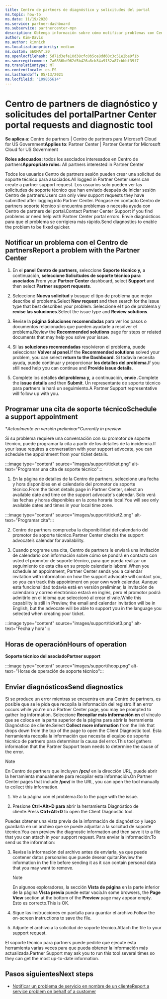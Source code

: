 ```yaml
---
title: Centro de partners de diagnóstico y solicitudes del portal
ms.topic: how-to
ms.date: 11/19/2020
ms.service: partner-dashboard
ms.subservice: partnercenter-mpn
description: Obtenga información sobre cómo notificar problemas con Centro de partners y cómo recopilar información de diagnóstico para el equipo de soporte técnico para partners.
author: Kim-Davis
ms.author: kimnich
ms.localizationpriority: medium
ms.custom: SEOMAY.20
ms.openlocfilehash: 5d71d3efe10d38cfc0b5ce8dd60c3c51e2be9f1b
ms.sourcegitcommit: 7a6836bd962d5b426a8cb34a9132a87cbbbf39f7
ms.translationtype: MT
ms.contentlocale: es-ES
ms.lasthandoff: 05/13/2021
ms.locfileid: "109855614"
---
```

# <a name="partner-center-portal-requests-and-diagnostic-tool"></a><span data-ttu-id="5507d-103">Centro de partners de diagnóstico y solicitudes del portal</span><span class="sxs-lookup"><span data-stu-id="5507d-103">Partner Center portal requests and diagnostic tool</span></span>

<span data-ttu-id="5507d-104">**Se aplica a**: Centro de partners | Centro de partners para Microsoft Cloud for US Government</span><span class="sxs-lookup"><span data-stu-id="5507d-104">**Applies to**: Partner Center | Partner Center for Microsoft Cloud for US Government</span></span>

<span data-ttu-id="5507d-105">**Roles adecuados:** todos los asociados interesados en Centro de partners</span><span class="sxs-lookup"><span data-stu-id="5507d-105">**Appropriate roles**: All partners interested in Partner Center</span></span>

<span data-ttu-id="5507d-106">Todos los usuarios Centro de partners sesión pueden crear una solicitud de soporte técnico para asociados.</span><span class="sxs-lookup"><span data-stu-id="5507d-106">All logged in Partner Center users can create a partner support request.</span></span> <span data-ttu-id="5507d-107">Los usuarios solo pueden ver las solicitudes de soporte técnico que han enviado después de iniciar sesión Centro de partners.</span><span class="sxs-lookup"><span data-stu-id="5507d-107">Users can only view support requests they have submitted after logging into Partner Center.</span></span>
<span data-ttu-id="5507d-108">Póngase en contacto Centro de partners soporte técnico si encuentra problemas o necesita ayuda con Centro de partners del portal.</span><span class="sxs-lookup"><span data-stu-id="5507d-108">Contact Partner Center Support if you find problems or need help with Partner Center portal errors.</span></span> <span data-ttu-id="5507d-109">Envíe diagnósticos para que el problema se corrigiera más rápido.</span><span class="sxs-lookup"><span data-stu-id="5507d-109">Send diagnostics to enable the problem to be fixed quicker.</span></span>

## <a name="report-a-problem-with-the-partner-center"></a><span data-ttu-id="5507d-110">Notificar un problema con el Centro de partners</span><span class="sxs-lookup"><span data-stu-id="5507d-110">Report a problem with the Partner Center</span></span>

1. <span data-ttu-id="5507d-111">En el **panel Centro de partners,** seleccione **Soporte técnico y,** a continuación, **seleccione Solicitudes de soporte técnico para asociados.**</span><span class="sxs-lookup"><span data-stu-id="5507d-111">From your **Partner Center** dashboard, select **Support** and then select **Partner support requests**.</span></span>

2. <span data-ttu-id="5507d-112">Seleccione **Nueva solicitud** y busque el tipo de problema que mejor describe el problema.</span><span class="sxs-lookup"><span data-stu-id="5507d-112">Select **New request** and then search for the issue type that best describes your problem.</span></span> <span data-ttu-id="5507d-113">Seleccione el tipo de problema y **revise las soluciones**.</span><span class="sxs-lookup"><span data-stu-id="5507d-113">Select the issue type and **Review solutions**.</span></span>

3. <span data-ttu-id="5507d-114">Revise la **página Soluciones recomendadas** para ver los pasos o documentos relacionados que pueden ayudarle a resolver el problema.</span><span class="sxs-lookup"><span data-stu-id="5507d-114">Review the **Recommended solutions** page for steps or related documents that may help you solve your issue.</span></span>

4. <span data-ttu-id="5507d-115">Si las **soluciones recomendadas** resolvieron el problema, puede seleccionar **Volver al panel**.</span><span class="sxs-lookup"><span data-stu-id="5507d-115">If the **Recommended solutions** solved your problem, you can select **return to the Dashboard**.</span></span> <span data-ttu-id="5507d-116">Si todavía necesita ayuda, puede continuar y proporcionar **los detalles del problema.**</span><span class="sxs-lookup"><span data-stu-id="5507d-116">If you still need help you can continue and **Provide issue details**.</span></span>

5. <span data-ttu-id="5507d-117">Complete los detalles **del problema y,** a continuación, **envíe .**</span><span class="sxs-lookup"><span data-stu-id="5507d-117">Complete the **issue details** and then **Submit**.</span></span> <span data-ttu-id="5507d-118">Un representante de soporte técnico para partners le hará un seguimiento.</span><span class="sxs-lookup"><span data-stu-id="5507d-118">A Partner Support representative will follow up with you.</span></span>

## <a name="schedule-a-support-appointment"></a><span data-ttu-id="5507d-119">Programar una cita de soporte técnico</span><span class="sxs-lookup"><span data-stu-id="5507d-119">Schedule a support appointment</span></span> 

<span data-ttu-id="5507d-120">\**Actualmente en versión preliminar*</span><span class="sxs-lookup"><span data-stu-id="5507d-120">\**Currently in preview*</span></span>

<span data-ttu-id="5507d-121">Si su problema requiere una conversación con su promotor de soporte técnico, puede programar la cita a partir de los detalles de la incidencia.</span><span class="sxs-lookup"><span data-stu-id="5507d-121">If your issue requires a conversation with your support advocate, you can schedule the appointment from your ticket details.</span></span>

:::image type="content" source="images/support/ticket.png" alt-text="Programar una cita de soporte técnico":::

1.  <span data-ttu-id="5507d-123">En la página de detalles de la Centro de partners, seleccione una fecha y hora disponibles en el calendario del promotor de soporte técnico.</span><span class="sxs-lookup"><span data-stu-id="5507d-123">From the ticket details page in Partner Center, select an available date and time on the support advocate's calendar.</span></span> <span data-ttu-id="5507d-124">Solo verá las fechas y horas disponibles en la zona horaria local.</span><span class="sxs-lookup"><span data-stu-id="5507d-124">You will see only available dates and times in your local time zone.</span></span>

:::image type="content" source="images/support/ticket2.png" alt-text="Programar cita":::

2. <span data-ttu-id="5507d-126">Centro de partners comprueba la disponibilidad del calendario del promotor de soporte técnico.</span><span class="sxs-lookup"><span data-stu-id="5507d-126">Partner Center checks the support advocate’s  calendar for availability.</span></span>

1. <span data-ttu-id="5507d-127">Cuando programe una cita, Centro de partners le enviará una invitación de calendario con información sobre cómo se pondrá en contacto con usted el promotor de soporte técnico, para que pueda realizar un seguimiento de esta cita en su propio calendario laboral.</span><span class="sxs-lookup"><span data-stu-id="5507d-127">When you schedule an appointment, Partner Center sends you a calendar invitation with information on how the support advocate will contact you, so you can track this appointment on your own work calendar.</span></span>  <span data-ttu-id="5507d-128">Aunque esta funcionalidad todavía está en versión preliminar, la invitación de calendario y correo electrónico estará en inglés, pero el promotor podrá admitirlo en el idioma que seleccionó al crear el vale.</span><span class="sxs-lookup"><span data-stu-id="5507d-128">While this capability is still in Preview, the email and calendar invitation will be in English, but the advocate will be able to support you in the language you selected when creating your ticket.</span></span>

:::image type="content" source="images/support/ticket3.png" alt-text="Fecha y hora":::

## <a name="hours-of-operation"></a><span data-ttu-id="5507d-130">Horas de operación</span><span class="sxs-lookup"><span data-stu-id="5507d-130">Hours of operation</span></span>

<span data-ttu-id="5507d-131">**Soporte técnico del asociado**</span><span class="sxs-lookup"><span data-stu-id="5507d-131">**Partner support**</span></span>

:::image type="content" source="images/support/hoop.png" alt-text="Horas de operación de soporte técnico":::

## <a name="send-diagnostics"></a><span data-ttu-id="5507d-133">Enviar diagnósticos</span><span class="sxs-lookup"><span data-stu-id="5507d-133">Send diagnostics</span></span>

<span data-ttu-id="5507d-134">Si se produce un error mientras se encuentra en una Centro de partners, es posible que se le pida que recopila la información del registro.</span><span class="sxs-lookup"><span data-stu-id="5507d-134">If an error occurs while you're on a Partner Center page, you may be prompted to gather log information.</span></span> <span data-ttu-id="5507d-135">Seleccione **Recopilar más información en** el vínculo que se coloca en la parte superior de la página para abrir la herramienta Diagnóstico de cliente.</span><span class="sxs-lookup"><span data-stu-id="5507d-135">Select **Collect more information** from the link that drops down from the top of the page to open the Client Diagnostic tool.</span></span> <span data-ttu-id="5507d-136">Esta herramienta recopila la información que necesita el equipo de soporte técnico de partners para determinar la causa del error.</span><span class="sxs-lookup"><span data-stu-id="5507d-136">This tool gathers information that the Partner Support team needs to determine the cause of the error.</span></span> 

>[!NOTE]
><span data-ttu-id="5507d-137">En Centro de partners que incluyen **/pcv/** en la dirección URL, puede abrir la herramienta manualmente para recopilar esta información.</span><span class="sxs-lookup"><span data-stu-id="5507d-137">On Partner Center pages that include **/pcv/** in the URL, you can open the tool manually to collect this information.</span></span>

1. <span data-ttu-id="5507d-138">Ve a la página con el problema.</span><span class="sxs-lookup"><span data-stu-id="5507d-138">Go to the page with the issue.</span></span>

2. <span data-ttu-id="5507d-139">Presione **Ctrl+Alt+D para** abrir la herramienta Diagnóstico de cliente.</span><span class="sxs-lookup"><span data-stu-id="5507d-139">Press **Ctrl+Alt+D** to open the Client Diagnostic tool.</span></span>

<span data-ttu-id="5507d-140">Puedes obtener una vista previa de la información de diagnóstico y luego guardarla en un archivo que se puede adjuntar a la solicitud de soporte técnico.</span><span class="sxs-lookup"><span data-stu-id="5507d-140">You can preview the diagnostic information and then save it to a file that you can attach in your support request.</span></span> <span data-ttu-id="5507d-141">Para enviar la información:</span><span class="sxs-lookup"><span data-stu-id="5507d-141">To send us the information:</span></span>

3. <span data-ttu-id="5507d-142">Revise la información del archivo antes de enviarla, ya que puede contener datos personales que puede desear quitar.</span><span class="sxs-lookup"><span data-stu-id="5507d-142">Review the information in the file before sending it as it can contain personal data that you may want to remove.</span></span>

    >[!NOTE]
    ><span data-ttu-id="5507d-143">En algunos exploradores, la sección **Vista de página** en la parte inferior de la página **Vista previa** puede estar vacía.</span><span class="sxs-lookup"><span data-stu-id="5507d-143">In some browsers, the **Page View** section at the bottom of the **Preview** page may appear empty.</span></span> <span data-ttu-id="5507d-144">Esto es correcto.</span><span class="sxs-lookup"><span data-stu-id="5507d-144">This is OK.</span></span>

4. <span data-ttu-id="5507d-145">Sigue las instrucciones en pantalla para guardar el archivo.</span><span class="sxs-lookup"><span data-stu-id="5507d-145">Follow the on-screen instructions to save the file.</span></span>

5. <span data-ttu-id="5507d-146">Adjunte el archivo a la solicitud de soporte técnico.</span><span class="sxs-lookup"><span data-stu-id="5507d-146">Attach the file to your support request.</span></span>

<span data-ttu-id="5507d-147">El soporte técnico para partners puede pedirle que ejecute esta herramienta varias veces para que pueda obtener la información más actualizada.</span><span class="sxs-lookup"><span data-stu-id="5507d-147">Partner Support may ask you to run this tool several times so they can get the most up-to-date information.</span></span>

## <a name="next-steps"></a><span data-ttu-id="5507d-148">Pasos siguientes</span><span class="sxs-lookup"><span data-stu-id="5507d-148">Next steps</span></span>

- [<span data-ttu-id="5507d-149">Notificar un problema de servicio en nombre de un cliente</span><span class="sxs-lookup"><span data-stu-id="5507d-149">Report a service problem on behalf of a customer</span></span>](report-problems-on-behalf-of-a-customer.md)
